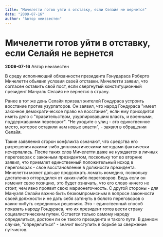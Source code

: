 ```yaml
---
title: "Мичелетти готов уйти в отставку, если Селайя не вернется"
date: "2009-07-16"
author: "Автор неизвестен"
---
```


# Мичелетти готов уйти в отставку, если Селайя не вернется

**2009-07-16** Автор неизвестен

В среду исполняющий обязанности президента Гонудараса Роберто Мичелетти обьявил условия своей отставки. Мичелетти заявил, что согласен оставить свой пост, если свергнутый конституционный президент Мануэль Селайя не вернется в страну.

Ранее в тот же день Селайя призвал жителей Гондураса устроить восстание против узурпаторов. Он заявил, что народ Гондураса "имеет законное демократическое право на восстание", если ему приходится иметь дело с "правительством, узурпировавшим власть, и военными, поддержавшими переворот". "Не уходите с улиц - это единственное место, которое оставили нам новые власти", - заявил в обращении Селайя.

Такие заявления сторон конфликта означают, что средства его разрешения какими-либо дипломатическими методами фактически исчерпались. После таких слов Мичелетти даже не нуждается в личных переговорах с законным президентом, поскольку тот во вторник заявил, что приемлет единственный положительный исход в переговорах - свое восстановление в должности президента. Мичелетти может дальше продолжать ломать комедию, поскольку достаточно отгородился от каких-либо переговоров. Ведь если он изменит свою позицию, это будет означать, что его слово ничего не стоит, чем явно проявит свою марионеточность. С другой стороны - для Мануэля Селайи важно быть безкомпромисным в вопросе законности своей должности и не дать себя затянуть в болото переговоров о каких-нибуть серединных решениях. Это - единственный способ показать народу Гондураса, что их президент готов вести страну социалистическим путем. Остается только самому народу определиться, достоен ли он такого президента и такого пути. В данном случае, "определиться" - значит выступить в борьбе за свержение путчистов.